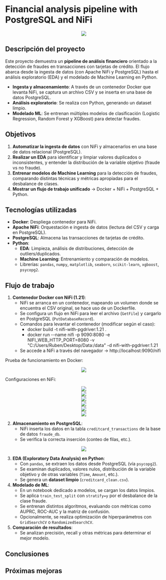 # Financial analysis pipeline with PostgreSQL and NiFi

<div align="center">
  <img src="https://github.com/user-attachments/assets/b695e7b2-9c09-4ab1-8560-6186d41334bd">
</div>

## Descripción del proyecto

Este proyecto demuestra un **pipeline de análisis financiero** orientado a la detección de fraudes en transacciones con tarjetas de crédito. El flujo abarca desde la ingesta de datos (con Apache NiFi y PostgreSQL) hasta el análisis exploratorio (EDA) y el modelado de Machine Learning en Python.  
- **Ingesta y almacenamiento**: A través de un contenedor Docker que levanta NiFi, se captura un archivo CSV y se inserta en una base de datos PostgreSQL.  
- **Análisis exploratorio**: Se realiza con Python, generando un dataset limpio.  
- **Modelado ML**: Se entrenan múltiples modelos de clasificación (Logistic Regression, Random Forest y XGBoost) para detectar fraudes.


## Objetivos

1. **Automatizar la ingesta de datos** con NiFi y almacenarlos en una base de datos relacional (PostgreSQL).  
2. **Realizar un EDA** para identificar y limpiar valores duplicados o inconsistentes, y entender la distribución de la variable objetivo (fraude vs no fraude).  
3. **Entrenar modelos de Machine Learning** para la detección de fraudes, comparando distintas técnicas y métricas apropiadas para el desbalance de clases.  
4. **Mostrar un flujo de trabajo unificado** -> Docker + NiFi + PostgreSQL + Python.


## Tecnologías utilizadas
- **Docker**: Despliega contenedor para NiFi.  
- **Apache NiFi**: Orquestación e ingesta de datos (lectura del CSV y carga en PostgreSQL).  
- **PostgreSQL**: Almacena las transacciones de tarjetas de crédito.  
- **Python**:  
  - **EDA**: Limpieza, análisis de distribuciones, detección de outliers/duplicados.  
  - **Machine Learning**: Entrenamiento y comparación de modelos.  
  - Librerías: `pandas`, `numpy`, `matplotlib`, `seaborn`, `scikit-learn`, `xgboost`, `psycopg2`.  


## Flujo de trabajo
1. **Contenedor Docker con NiFi (1.21)**:  
   - NiFi se arranca en un contenedor, mapeando un volumen donde se encuentra el CSV original, se hace uso de un Dockerfile.  
   - Se configura un flujo en NiFi para leer el archivo (`GetFile`) y cargarlo en PostgreSQL (`PutDatabaseRecord`).
   - Comandos para levantar el contenedor (modificar según el caso):
     - docker build -t nifi-with-pgdriver:1.21 .
     - docker run --name nifi -p 9090:8080 -e NIFI_WEB_HTTP_PORT=8080 -v "C:/Users/Ruben/Desktop/Data:/data" -d nifi-with-pgdriver:1.21
   - Se accede a NiFi a través del navegador -> http://localhost:9090/nifi

Prueba de funcionamiento en Docker:
<div align="center">
  <img src="https://github.com/user-attachments/assets/dee8be2d-fb83-4041-b4e1-e53599d76eb2">
</div>

Configuraciones en NiFi:

<div align="center">
  <img src="https://github.com/user-attachments/assets/a878e6f7-5a6a-4994-a603-6265e3ee438e">
</div>

<div align="center">
  <img src="https://github.com/user-attachments/assets/10bcef11-65eb-44bb-9797-d997c0cb2336">
</div>

<div align="center">
  <img src="https://github.com/user-attachments/assets/25284950-105d-4f1d-af92-509cca6f0ece">
</div>

<div align="center">
  <img src="https://github.com/user-attachments/assets/6ec2324f-38e6-4e34-943a-7156295b76dc">
</div>

<div align="center">
  <img src="https://github.com/user-attachments/assets/2c98fe4b-7b4d-4e89-8360-3714b4ab96e5">
</div>

<div align="center">
  <img src="https://github.com/user-attachments/assets/7a7beb12-bd25-4edc-9895-7ce76549b59d">
</div>

2. **Almacenamiento en PostgreSQL**:  
   - NiFi inserta los datos en la tabla `creditcard_transactions` de la base de datos `fraude_db`.  
   - Se verifica la correcta inserción (conteo de filas, etc.).

<div align="center">
  <img src="https://github.com/user-attachments/assets/e66a4b8d-c2bc-4845-b3a2-60fcba1a3426">
</div>


3. **EDA (Exploratory Data Analysis) en Python**:  
   - Con `pandas`, se extraen los datos desde PostgreSQL (vía `psycopg2`).  
   - Se examinan duplicados, valores nulos, distribución de la variable objetivo y de otras variables (`Time`, `Amount`, etc.).  
   - Se genera un **dataset limpio** (`creditcard_clean.csv`).  
4. **Modelado de ML**:  
   - En un notebook dedicado a modelos, se cargan los datos limpios.  
   - Se aplica `train_test_split` con `stratify=y` por el desbalance de la clase fraude.  
   - Se entrenan distintos algoritmos, evaluando con métricas como AUPRC, ROC-AUC y la matriz de confusión.  
   - Opcionalmente, se realiza optimización de hiperparámetros con `GridSearchCV` o `RandomizedSearchCV`.  
5. **Comparación de resultados**:  
   - Se analizan precisión, recall y otras métricas para determinar el mejor modelo.

## Conclusiones



## Próximas mejoras


